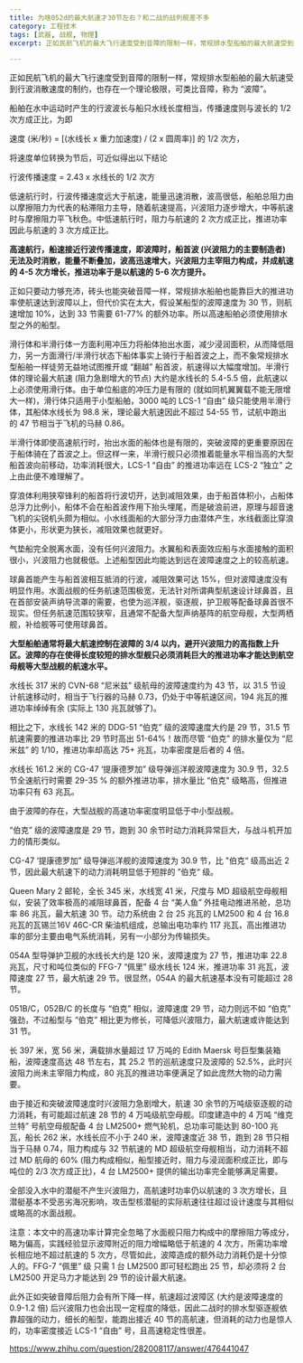 ```yaml
---
title: 为啥052d的最大航速才30节左右？和二战的战列舰差不多
category: 工程技术
tags: [武器, 战舰, 物理]
excerpt: 正如民航飞机的最大飞行速度受到音障的限制一样，常规排水型船舶的最大航速受到行波消散速度的制约，也存在一个理论极限，可类比音障，称为 “波障”。大型船舶通常将最大航速控制在波障的 3/4 以内，避开兴波阻力的高指数上升区。波障的存在使得长度较短的排水型舰只必须消耗巨大的推进功率才能达到航空母舰等大型战舰的航速水平。

---
```


正如民航飞机的最大飞行速度受到音障的限制一样，常规排水型船舶的最大航速受到行波消散速度的制约，也存在一个理论极限，可类比音障，称为 “波障”。

船舶在水中运动时产生的行波波长与船只水线长度相当，传播速度则与波长的 1/2 次方成正比，为即

速度 (米/秒) = [(水线长 x 重力加速度) / (2 x 圆周率)] 的 1/2 次方，

将速度单位转换为节后，可近似得出以下结论

行波传播速度 = 2.43 x 水线长的 1/2 次方

低速航行时，行波传播速度远大于航速，能量迅速消散，波高很低，船舶总阻力由以摩擦阻力为代表的粘滞阻力主导，随着航速提高，兴波阻力逐步增大，中等航速时与摩擦阻力平飞秋色。中低速航行时，阻力与航速的 2 次方成正比，推进功率因此与航速的 3 次方成正比。

**高速航行，船速接近行波传播速度，即波障时，船首波 (兴波阻力的主要制造者) 无法及时消散，能量不断叠加，波高迅速增大，兴波阻力主宰阻力构成，并成航速的 4-5 次方增长，推进功率于是以航速的 5-6 次方提升。**

正如只要动力够充沛，砖头也能突破音障一样，常规排水船舶也能靠巨大的推进功率使航速达到波障以上，但代价实在太大，假设某船型的波障速度为 30 节，则航速增加 10%，达到 33 节需要 61-77% 的额外功率。所以高速船舶必须使用排水型之外的船型。

滑行体和半滑行体一方面利用冲压力将船体抬出水面，减少浸润面积，从而降低阻力，另一方面滑行/半滑行状态下船体事实上骑行于船首波之上，而不象常规排水型船舶一样徒劳无益地试图推开或 “翻越” 船首波，航速得以大幅度增加。半滑行体的理论最大航速 (阻力急剧增大的节点) 大约是水线长的 5.4-5.5 倍，此航速以上必须使用滑行体。由于单位船底的冲压力是有限的 (就如同机翼翼载不能无限增大一样)，滑行体只适用于小型船舶，3000 吨的 LCS-1 “自由” 级只能使用半滑行体，其船体水线长为 98.8 米，理论最大航速因此不超过 54-55 节，试航中跑出的 47 节相当于飞机的马赫 0.86。

半滑行体即使高速航行时，抬出水面的船体也是有限的，突破波障的更重要原因在于船体骑在了首波之上。但这样一来，半滑行舰只必须推着能量水平相当高的大型船首波向前移动，功率消耗很大，LCS-1 “自由” 的推进功率远在 LCS-2 “独立” 之上由此便不难理解了。

穿浪体利用狭窄锋利的船首将行波切开，达到减阻效果，由于船首体积小，占船体总浮力比例小，船体不会在船首波作用下抬头埋尾，而是破浪前进，原理与超音速飞机的尖锐机头颇为相似。小水线面船的大部分浮力由潜体产生，水线截面比穿浪体更小，形状更为狭长，减阻效果也就更好。

气垫船完全脱离水面，没有任何兴波阻力。水翼船和表面效应船与水面接触的面积很小，兴波阻力也就极低。上述船型因此均能达到远在波障速度之上的较高航速。

球鼻首能产生与船首波相互抵消的行波，减阻效果可达 15%，但对波障速度没有明显作用。水面战舰的任务航速范围极宽，无法针对所谓典型航速设计球鼻首，且在首部安装声纳导流罩的需要，也使为巡洋舰，驱逐舰，护卫舰等配备球鼻首很不现实。但任务航速范围较狭窄，且通常不配备大型声纳基阵的航空母舰，大型两栖舰，补给舰等可使用球鼻首。

**大型船舶通常将最大航速控制在波障的 3/4 以内，避开兴波阻力的高指数上升区。波障的存在使得长度较短的排水型舰只必须消耗巨大的推进功率才能达到航空母舰等大型战舰的航速水平。**

水线长 317 米的 CVN-68 “尼米兹” 级航母的波障速度约为 43 节，以 31.5 节设计航速移动时，相当于飞行器的马赫 0.73，仍处于中等航速区间，194 兆瓦的推进功率绰绰有余 (实际上 130 兆瓦就够了)。

相比之下，水线长 142 米的 DDG-51 “伯克” 级的波障速度大约是 29 节，31.5 节航速需要的推进功率比 29 节时高出 51-64%！故而尽管 “伯克” 的排水量仅为 “尼米兹” 的 1/10，推进功率却高达 75+ 兆瓦，功率密度是后者的 4 倍。

水线长 161.2 米的 CG-47 ‘提康德罗加” 级导弹巡洋舰波障速度为 30.9 节，32.5 节全速航行时需要 29-35 % 的额外推进功率，排水量比 “伯克" 级略高，但推进功率只有 63 兆瓦。

由于波障的存在，大型战舰的高速功率密度明显低于中小型战舰。

“伯克” 级的波障速度是 29 节，跑到 30 余节时动力消耗异常巨大，与战斗机开加力的情形类似。

CG-47 ‘提康德罗加” 级导弹巡洋舰的波障速度为 30.9 节，比 "伯克“ 级高出近 2 节，因此最大航速下的动力消耗明显低于短胖的 ”伯克“ 级。

Queen Mary 2 邮轮，全长 345 米，水线宽 41 米，尺度与 MD 超级航空母舰相似，安装了效率极高的减阻球鼻首，配备 4 台 “美人鱼” 外挂电动推进吊舱，总功率 86 兆瓦，最大航速 30 节。动力系统由 2 台 25 兆瓦的 LM2500 和 4 台 16.8 兆瓦的瓦锡兰16V 46C-CR 柴油机组成，总输出电功率约 117 兆瓦，高出推进功率的部分主要由电气系统消耗，另有一小部分为传输损失。

054A 型导弹护卫舰的水线长大约是 120 米，波障速度为 27 节，推进功率 22.8 兆瓦，尺寸和吨位类似的 FFG-7 “佩里” 级水线长 124 米，推进功率 31 兆瓦，波障速度 27 节，最大航速 29 节。很显然，054A 的最大航速基本没有可能超过 28 节。

051B/C，052B/C 的长度与 “伯克” 相似，波障速度 29 节，动力则远不如 “伯克” 强劲，不过船型与 “伯克” 相比更为修长，可降低兴波阻力，最大航速或许能达到 31 节。

长 397 米，宽 56 米，满载排水量超过 17 万吨的 Edith Maersk 号巨型集装箱船，波障速度高达 48 节左右，其 25.2 节的巡航速度只及波障的 52.5%，此时兴波阻力尚未主宰阻力构成，80 兆瓦的推进功率便满足了如此庞然大物的动力需要。

由于接近和突破波障速度时兴波阻力急剧增大，航速 30 余节的万吨级驱逐舰的动力消耗，有可能超过航速 28 节的 4 万吨级航空母舰。印度建造中的 4 万吨 “维克兰特” 号航空母舰配备 4 台 LM2500+ 燃气轮机，总功率可能达到 80-100 兆瓦，船长 262 米，水线长应不小于 240 米，波障速度近 38 节，跑到 28 节只相当于马赫 0.74，阻力构成与 32 节航速的 MD 超级航空母舰相当，动力消耗不超过 MD 航母的 60%  (阻力构成相似，船型接近时，阻力与浸润面积成正比，即与吨位的 2/3 次方成正比)，4 台 LM2500+ 提供的输出功率完全能够满足需要。

全部没入水中的潜艇不产生兴波阻力，高航速时功率仍以航速的 3 次方增长，且潜艇基本不受恶劣海况影响，攻击型核潜艇的实际航速往往超过设计速度与其相似或略高的水面战舰。

注意：本文中的高速功率计算完全忽略了水面舰只阻力构成中的摩擦阻力等成分，略为偏高，实践经验显示波障附近的阻力增幅略低于航速的 4 次方，所需功率增长相应地不超过航速的 5 次方，尽管如此，波障造成的额外动力消耗仍是十分惊人的。FFG-7 “佩里” 级 只需 1 台 LM2500 即可轻松跑出 25 节，却必须将 2 台 LM2500 开足马力才能达到 29 节的设计最大航速。

此外正如突破音障后阻力会有所下降一样，航速超过波障区 (大约是波障速度的 0.9-1.2 倍) 后兴波阻力也会出现一定程度的降低，因此二战时的排水型驱逐舰依靠超强的动力，细长的船型，能跑出接近 40 节的高航速，但消耗的动力也是惊人的，功率密度接近 LCS-1 “自由” 号，且高速稳定性很差。

https://www.zhihu.com/question/282008117/answer/476441047